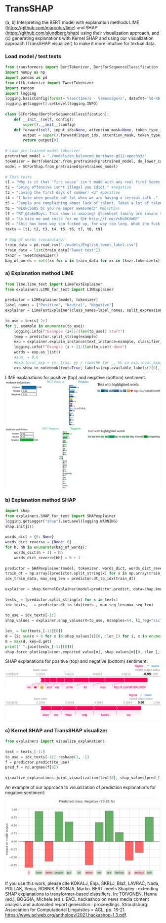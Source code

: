 # TransSHAP
(a, b) Interpreting the BERT model with explanation methods LIME (https://github.com/marcotcr/lime) and SHAP (https://github.com/slundberg/shap) using their visualization approach, and (c) generating explanations with Kernel SHAP and using our visualization approach (TransSHAP visualizer) to make it more intuitive for textual data.

### Load model / test texts
```python
from transformers import BertTokenizer, BertForSequenceClassification
import numpy as np
import pandas as pd
from nltk.tokenize import TweetTokenizer
import random
import logging
logging.basicConfig(format='%(asctime)s - %(message)s', datefmt='%d-%b-%y %H:%M:%S')
logging.getLogger().setLevel(logging.INFO)

class SCForShap(BertForSequenceClassification):
    def __init__(self, config):
        super().__init__(config)
    def forward(self, input_ids=None, attention_mask=None, token_type_ids=None, position_ids=None, head_mask=None, inputs_embeds=None, labels=None,):
        output = super().forward(input_ids, attention_mask, token_type_ids, position_ids, head_mask, inputs_embeds, labels)
        return output[0]

# Load pre-trained model tokenizer
pretrained_model = "./models/en_balanced_bertbase-g512-epochs3/"
tokenizer = BertTokenizer.from_pretrained(pretrained_model, do_lower_case=False)
model = SCForShap.from_pretrained(pretrained_model)

# Test texts
t1 = "Why is it that 'fire sauce' isn't made with any real fire? Seems like false advertising." #neutral
t2 = "Being offensive isn't illegal you idiot." #negative
t3 = "Loving the first days of summer! <3" #positive
t4 = "I hate when people put lol when we are having a serious talk ."   #negative
t5 = "People are complaining about lack of talent. Takes a lot of talent to ignore objectification and degradation #MissAmerica" #neutral
t6 = "@Lukc5SOS bc you're super awesome😉" #positive
t7 = "RT @JakeBoys: This show is amazing! @teenhoot family are insane 😍" #positive
t8 = "So kiss me and smile for me 😊💗 http://t.co/VsRs8KUmOP"
t9 = "Shit has been way too fucked up, for way too long. What the fuck is happening" #negative
texts = [t1, t2, t3, t4, t5, t6, t7, t8, t9]

# Bag of words (vocabulary)
train_data = pd.read_csv("./models/English_tweet_label.csv")
train_data = list(train_data["Tweet text"])
tknzr = TweetTokenizer()
bag_of_words = set([xx for x in train_data for xx in tknzr.tokenize(x)])
```

### a) Explanation method LIME
```python
from lime.lime_text import LimeTextExplainer
from explainers.LIME_for_text import LIMExplainer

predictor = LIMExplainer(model, tokenizer)
label_names = ["Positive", "Neutral", "Negative"]
explainer = LimeTextExplainer(class_names=label_names, split_expression=predictor.split_string)

to_use = texts[-2:]
for i, example in enumerate(to_use):
    logging.info(f"Example {i+1}/{len(to_use)} start")
    temp = predictor.split_string(example)
    exp = explainer.explain_instance(text_instance=example, classifier_fn=predictor.predict, num_features=len(temp))
    logging.info(f"Example {i + 1}/{len(to_use)} done")
    words = exp.as_list()
    #sum_ = 0.6
    #exp.local_exp = {x: [(xx, yy / (sum(hh for _, hh in exp.local_exp[x])/sum_)) for xx, yy in exp.local_exp[x]] for x in exp.local_exp}
    exp.show_in_notebook(text=True, labels=(exp.available_labels()[0],))
```
LIME explanations for positive (top) and negative (bottom) sentiment:
![Example LIME positive sentiment](figures/lime_pos.png)
![Example LIME negative sentiment](figures/lime_neg.png)

### b) Explanation method SHAP
```python
import shap
from explainers.SHAP_for_text import SHAPexplainer
logging.getLogger("shap").setLevel(logging.WARNING)
shap.initjs()

words_dict = {0: None}
words_dict_reverse = {None: 0}
for h, hh in enumerate(bag_of_words):
    words_dict[h + 1] = hh
    words_dict_reverse[hh] = h + 1

predictor = SHAPexplainer(model, tokenizer, words_dict, words_dict_reverse)
train_dt = np.array([predictor.split_string(x) for x in np.array(train_data)])
idx_train_data, max_seq_len = predictor.dt_to_idx(train_dt)

explainer = shap.KernelExplainer(model=predictor.predict, data=shap.kmeans(idx_train_data, k=50))

texts_ = [predictor.split_string(x) for x in texts]
idx_texts, _ = predictor.dt_to_idx(texts_, max_seq_len=max_seq_len)

to_use = idx_texts[-1:]
shap_values = explainer.shap_values(X=to_use, nsamples=64, l1_reg="aic")

len_ = len(texts_[-1:][0])
d = {i: sum(x > 0 for x in shap_values[i][0, :len_]) for i, x in enumerate(shap_values)}
m = max(d, key=d.get)
print(" ".join(texts_[-1:][0]))
shap.force_plot(explainer.expected_value[m], shap_values[m][0, :len_], texts_[-1:][0])
```
SHAP explanations for positive (top) and negative (bottom) sentiment:
![Example SHAP positive sentiment](figures/shap_pos.png)
![Example SHAP negative sentiment](figures/shap_neg.png)

### c) Kernel SHAP and TransSHAP visualizer
```python
from explainers import visualize_explanations

text = texts_[-1:]
to_use = idx_texts[-1:].reshape(1, -1)
f = predictor.predict(to_use)
pred_f = np.argmax(f[0])

visualize_explanations.joint_visualization(text[0], shap_values[pred_f][0, :len(text[0])], ["Positive", "Neutral", "Negative"][int(pred_f)], f[0][pred_f], -1)
```
An example of our approach to visualization of prediction explanations for negative sentiment:

![Example prediction explanation](figures/figure_transshap.png)

If you use this work, please cite KOKALJ, Enja, ŠKRLJ, Blaž, LAVRAČ, Nada, POLLAK, Senja, ROBNIK ŠIKONJA, Marko. BERT meets Shapley : extending SHAP explanations to transformer-based classifiers. In: TOIVONEN, Hannu (ed.), BOGGIA, Michele (ed.). EACL hackashop on news media content analysis and automated report generation : proceedings. Stroudsburg: Association for Computational Linguistics = ACL, pp. 16-21. https://www.aclweb.org/anthology/2021.hackashop-1.3.pdf.
